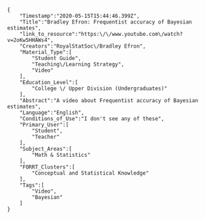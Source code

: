 
    {
        "Timestamp":"2020-05-15T15:44:46.399Z",
        "Title":"Bradley Efron: Frequentist accuracy of Bayesian estimates",
        "link_to_resource":"https:\/\/www.youtube.com\/watch?v=2oKw5HHAWs4",
        "Creators":"RoyalStatSoc\/Bradley Efron",
        "Material_Type":[
            "Student Guide",
            "Teaching\/Learning Strategy",
            "Video"
        ],
        "Education_Level":[
            "College \/ Upper Division (Undergraduates)"
        ],
        "Abstract":"A video about Frequentist accuracy of Bayesian estimates",
        "Language":"English",
        "Conditions_of_Use":"I don't see any of these",
        "Primary_User":[
            "Student",
            "Teacher"
        ],
        "Subject_Areas":[
            "Math & Statistics"
        ],
        "FORRT_Clusters":[
            "Conceptual and Statistical Knowledge"
        ],
        "Tags":[
            "Video",
            "Bayesian"
        ]
    }
